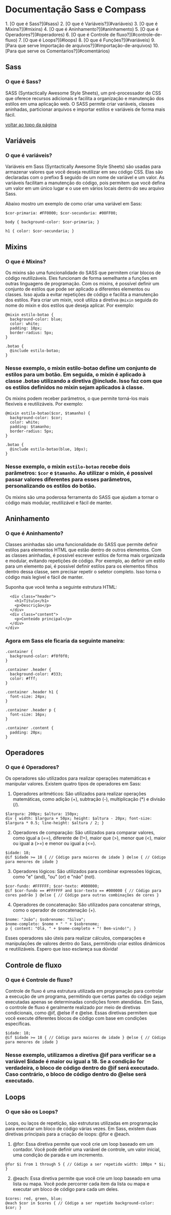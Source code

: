 # Documentação Sass e Compass
<div id="topo"></div>   
1. [O que é Sass?](#sass)
2. [O que é Variáveis?](#variáveis)
3. [O que é Mixins?](#mixins)
4. [O que é Aninhamento?](#aninhamento)
5. [O que é Operadores?](#operadores)
6. [O que é Controle de fluxo?](#controle-de-fluxo)
7. [O que é Loops?](#loops)
8. [O que é Funções?](#variáveis)
9. [Para que serve Importação de arquivos?](#importação-de-arquivos)
10. [Para que serve os Comentarios?](#comentários)
   






## Sass
### O que é Sass? 
SASS (Syntactically Awesome Style Sheets), um pré-processador de CSS que oferece recursos adicionais e facilita a organização e manutenção dos estilos
em uma aplicação web. O SASS permite criar variáveis, classes aninhadas, particionar arquivos e importar estilos e variáveis de forma mais fácil.

[voltar ao topo da página](#topo)

## Variáveis
### O que é variáveis?
Variáveis em Sass (Syntactically Awesome Style Sheets) são usadas para armazenar valores que você deseja reutilizar em seu código CSS. Elas são declaradas com o prefixo $ seguido de um nome de variável e um valor. As variáveis facilitam a manutenção do código, pois permitem que você defina um valor em um único lugar e o use em vários locais dentro do seu arquivo Sass.

Abaixo mostro um exemplo de como criar uma variável em Sass:
```
$cor-primaria: #FF0000; $cor-secundaria: #00FF00;

body { background-color: $cor-primaria; }

h1 { color: $cor-secundaria; }
```


## Mixins
### O que é Mixins?
Os mixins são uma funcionalidade do SASS que permitem criar blocos de código reutilizáveis. Eles funcionam de forma semelhante a funções em outras linguagens de programação.
Com os mixins, é possível definir um conjunto de estilos que pode ser aplicado a diferentes elementos ou classes. Isso ajuda a evitar repetições de código e facilita a manutenção dos estilos.
Para criar um mixin, você utiliza a diretiva `@mixin` seguida do nome do mixin e dos estilos que deseja aplicar. Por exemplo:

```
@mixin estilo-botao {
  background-color: blue;
  color: white;
  padding: 10px;
  border-radius: 5px;
}

.botao {
  @include estilo-botao;
}
```

### Nesse exemplo, o mixin estilo-botao define um conjunto de estilos para um botão. Em seguida, o mixin é aplicado à classe .botao utilizando a diretiva @include. Isso faz com que os estilos definidos no mixin sejam aplicados à classe.
Os mixins podem receber parâmetros, o que permite torná-los mais flexíveis e reutilizáveis. Por exemplo:

```
@mixin estilo-botao($cor, $tamanho) {
  background-color: $cor;
  color: white;
  padding: $tamanho;
  border-radius: 5px;
}

.botao {
  @include estilo-botao(blue, 10px);
}
```
### Nesse exemplo, o mixin `estilo-botao` recebe dois parâmetros: `$cor` e `$tamanho`. Ao utilizar o mixin, é possível passar valores diferentes para esses parâmetros, personalizando os estilos do botão.
Os mixins são uma poderosa ferramenta do SASS que ajudam a tornar o código mais modular, reutilizável e fácil de manter.


## Aninhamento 
### O que é Aninhamento?

Classes aninhadas são uma funcionalidade do SASS que permite definir estilos para elementos HTML que estão dentro de outros elementos. Com as classes aninhadas, é possível escrever estilos de forma mais organizada e modular, evitando repetições de código. Por exemplo, ao definir um estilo para um elemento pai, é possível definir estilos para os elementos filhos dentro dessa classe, sem precisar repetir o seletor completo. Isso torna o código mais legível e fácil de manter.

Suponha que você tenha a seguinte estrutura HTML:


```<div class="container">
  <div class="header">
    <h1>Título</h1>
    <p>Descrição</p>
  </div>
  <div class="content">
    <p>Conteúdo principal</p>
  </div>
</div>
```

### Agora em Sass ele ficaria da seguinte maneira:

```
.container {
  background-color: #f0f0f0;
}

.container .header {
  background-color: #333;
  color: #fff;
}

.container .header h1 {
  font-size: 24px;
}

.container .header p {
  font-size: 16px;
}

.container .content {
  padding: 20px;
}
```

## Operadores
### O que é Operadores? 
Os operadores são utilizados para realizar operações matemáticas e manipular valores. Existem quatro tipos de operadores em Sass:

1. Operadores aritméticos: São utilizados para realizar operações matemáticas, como adição (+), subtração (-), multiplicação (*) e divisão (/).

```
$largura: 200px; $altura: 150px;
div { width: $largura + 50px; height: $altura - 20px; font-size: $largura * 0.5; line-height: $altura / 2; }
```
2. Operadores de comparação: São utilizados para comparar valores, como igual a (==), diferente de (!=), maior que (>), menor que (<), maior ou igual a (>=) e menor ou igual a (<=).

```
$idade: 18;
@if $idade >= 18 { // Código para maiores de idade } @else { // Código para menores de idade }
```
3. Operadores lógicos: São utilizados para combinar expressões lógicas, como "e" (and), "ou" (or) e "não" (not).

```
$cor-fundo: #FFFFFF; $cor-texto: #000000;
@if $cor-fundo == #FFFFFF and $cor-texto == #000000 { // Código para cores padrão } @else { // Código para outras combinações de cores }
``` 
4. Operadores de concatenação: São utilizados para concatenar strings, como o operador de concatenação (+).

 ```
$nome: "João"; $sobrenome: "Silva";
$nome-completo: $nome + " " + $sobrenome;
p { content: "Olá, " + $nome-completo + "! Bem-vindo!"; }
 ```

Esses operadores são úteis para realizar cálculos, comparações e manipulações de valores dentro do Sass, permitindo criar estilos dinâmicos e reutilizáveis. Espero que isso esclareça sua dúvida!

## Controle de fluxo
### O que é Controle de fluxo? 
Controle de fluxo é uma estrutura utilizada em programação para controlar a execução de um programa, permitindo que certas partes do código sejam executadas apenas se determinadas condições forem atendidas.
Em Sass, o controle de fluxo é geralmente realizado por meio de diretivas condicionais, como @if, @else if e @else. Essas diretivas permitem que você execute diferentes blocos de código com base em condições específicas.

```
$idade: 18;
@if $idade >= 18 { // Código para maiores de idade } @else { // Código para menores de idade }
```

### Nesse exemplo, utilizamos a diretiva @if para verificar se a variável $idade é maior ou igual a 18. Se a condição for verdadeira, o bloco de código dentro do @if será executado. Caso contrário, o bloco de código dentro do @else será executado.

## Loops
### O que são os Loops?
Loops, ou laços de repetição, são estruturas utilizadas em programação para executar um bloco de código várias vezes. Em Sass, existem duas diretivas principais para a criação de loops: @for e @each.


1.  @for: Essa diretiva permite que você crie um loop baseado em um contador. Você pode definir uma variável de controle, um valor inicial, uma condição de parada e um incremento.

```
@for $i from 1 through 5 { // Código a ser repetido width: 100px * $i; }
```

2. @each: Essa diretiva permite que você crie um loop baseado em uma lista ou mapa. Você pode percorrer cada item da lista ou mapa e executar um bloco de código para cada um deles.

 ``` 
$cores: red, green, blue;
@each $cor in $cores { // Código a ser repetido background-color: $cor; }
```
